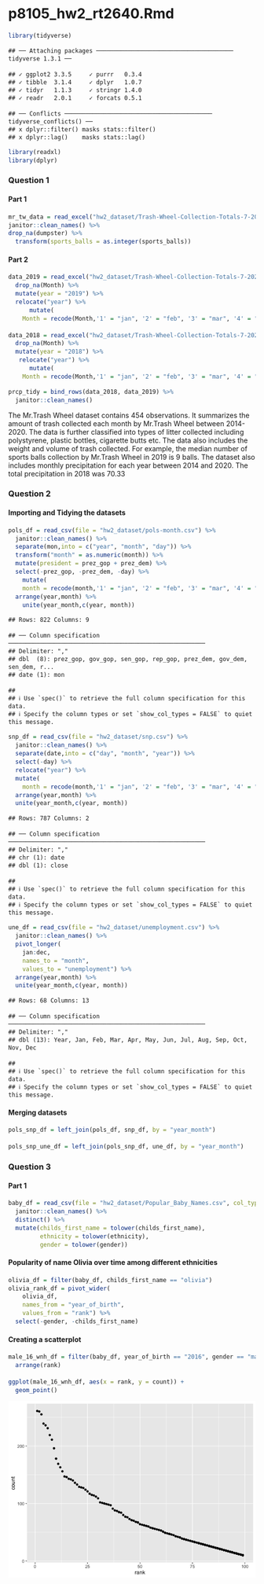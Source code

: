 p8105\_hw2\_rt2640.Rmd
================

``` r
library(tidyverse)
```

    ## ── Attaching packages ─────────────────────────────────────── tidyverse 1.3.1 ──

    ## ✓ ggplot2 3.3.5     ✓ purrr   0.3.4
    ## ✓ tibble  3.1.4     ✓ dplyr   1.0.7
    ## ✓ tidyr   1.1.3     ✓ stringr 1.4.0
    ## ✓ readr   2.0.1     ✓ forcats 0.5.1

    ## ── Conflicts ────────────────────────────────────────── tidyverse_conflicts() ──
    ## x dplyr::filter() masks stats::filter()
    ## x dplyr::lag()    masks stats::lag()

``` r
library(readxl)
library(dplyr)
```

### Question 1

#### Part 1

``` r
mr_tw_data = read_excel("hw2_dataset/Trash-Wheel-Collection-Totals-7-2020-2.xlsx", sheet = "Mr. Trash Wheel", range = "A2:N535") %>%
janitor::clean_names() %>%
drop_na(dumpster) %>%
  transform(sports_balls = as.integer(sports_balls))
```

#### Part 2

``` r
data_2019 = read_excel("hw2_dataset/Trash-Wheel-Collection-Totals-7-2020-2.xlsx", sheet = "2019 Precipitation", skip = 1) %>%
  drop_na(Month) %>%
  mutate(year = "2019") %>%
  relocate("year") %>%
      mutate(
    Month = recode(Month,'1' = "jan", '2' = "feb", '3' = "mar", '4' = "apr", '5' = "may", '6' = "jun",'7' = "jul", '8' = "aug", '9' = "sep", '10' = "oct", '11' = "nov", '12' = "dec"))

data_2018 = read_excel("hw2_dataset/Trash-Wheel-Collection-Totals-7-2020-2.xlsx", sheet = "2018 Precipitation", skip = 1) %>%
  drop_na(Month) %>% 
  mutate(year = "2018") %>%
   relocate("year") %>%
      mutate(
    Month = recode(Month,'1' = "jan", '2' = "feb", '3' = "mar", '4' = "apr", '5' = "may", '6' = "jun",'7' = "jul", '8' = "aug", '9' = "sep", '10' = "oct", '11' = "nov", '12' = "dec"))
```

``` r
prcp_tidy = bind_rows(data_2018, data_2019) %>%
  janitor::clean_names()
```

The Mr.Trash Wheel dataset contains 454 observations. It summarizes the
amount of trash collected each month by Mr.Trash Wheel between
2014-2020. The data is further classified into types of litter collected
including polystyrene, plastic bottles, cigarette butts etc. The data
also includes the weight and volume of trash collected. For example, the
median number of sports balls collection by Mr.Trash Wheel in 2019 is 9
balls. The dataset also includes monthly precipitation for each year
between 2014 and 2020. The total precipitation in 2018 was 70.33

### Question 2

#### Importing and Tidying the datasets

``` r
pols_df = read_csv(file = "hw2_dataset/pols-month.csv") %>%
  janitor::clean_names() %>%
  separate(mon,into = c("year", "month", "day")) %>%
  transform("month" = as.numeric(month)) %>%
  mutate(president = prez_gop + prez_dem) %>%
  select(-prez_gop, -prez_dem, -day) %>%
    mutate(
    month = recode(month,'1' = "jan", '2' = "feb", '3' = "mar", '4' = "apr", '5' = "may", '6' = "jun",'7' = "jul", '8' = "aug", '9' = "sep", '10' = "oct", '11' = "nov", '12' = "dec")) %>%
  arrange(year,month) %>%
    unite(year_month,c(year, month))
```

    ## Rows: 822 Columns: 9

    ## ── Column specification ────────────────────────────────────────────────────────
    ## Delimiter: ","
    ## dbl  (8): prez_gop, gov_gop, sen_gop, rep_gop, prez_dem, gov_dem, sen_dem, r...
    ## date (1): mon

    ## 
    ## ℹ Use `spec()` to retrieve the full column specification for this data.
    ## ℹ Specify the column types or set `show_col_types = FALSE` to quiet this message.

``` r
snp_df = read_csv(file = "hw2_dataset/snp.csv") %>%
  janitor::clean_names() %>%
  separate(date,into = c("day", "month", "year")) %>%
  select(-day) %>%
  relocate("year") %>%
  mutate(
    month = recode(month,'1' = "jan", '2' = "feb", '3' = "mar", '4' = "apr", '5' = "may", '6' = "jun",'7'= "jul", '8' = "aug", '9' = "sep", '10' = "oct", '11' = "nov", '12' = "dec")) %>%
  arrange(year,month) %>%
  unite(year_month,c(year, month))
```

    ## Rows: 787 Columns: 2

    ## ── Column specification ────────────────────────────────────────────────────────
    ## Delimiter: ","
    ## chr (1): date
    ## dbl (1): close

    ## 
    ## ℹ Use `spec()` to retrieve the full column specification for this data.
    ## ℹ Specify the column types or set `show_col_types = FALSE` to quiet this message.

``` r
une_df = read_csv(file = "hw2_dataset/unemployment.csv") %>%
  janitor::clean_names() %>%
  pivot_longer(
    jan:dec,
    names_to = "month",
    values_to = "unemployment") %>%
  arrange(year,month) %>%
  unite(year_month,c(year, month))
```

    ## Rows: 68 Columns: 13

    ## ── Column specification ────────────────────────────────────────────────────────
    ## Delimiter: ","
    ## dbl (13): Year, Jan, Feb, Mar, Apr, May, Jun, Jul, Aug, Sep, Oct, Nov, Dec

    ## 
    ## ℹ Use `spec()` to retrieve the full column specification for this data.
    ## ℹ Specify the column types or set `show_col_types = FALSE` to quiet this message.

#### Merging datasets

``` r
pols_snp_df = left_join(pols_df, snp_df, by = "year_month")

pols_snp_une_df = left_join(pols_snp_df, une_df, by = "year_month")
```

### Question 3

#### Part 1

``` r
baby_df = read_csv(file = "hw2_dataset/Popular_Baby_Names.csv", col_types = "icccii") %>%
  janitor::clean_names() %>%
  distinct() %>%
  mutate(childs_first_name = tolower(childs_first_name),
         ethnicity = tolower(ethnicity),
         gender = tolower(gender))
```

#### Popularity of name Olivia over time among different ethnicities

``` r
olivia_df = filter(baby_df, childs_first_name == "olivia")
olivia_rank_df = pivot_wider(
    olivia_df,
    names_from = "year_of_birth",
    values_from = "rank") %>%
  select(-gender, -childs_first_name)
```

#### Creating a scatterplot

``` r
male_16_wnh_df = filter(baby_df, year_of_birth == "2016", gender == "male", ethnicity == "white non hispanic") %>%
  arrange(rank)

ggplot(male_16_wnh_df, aes(x = rank, y = count)) + 
  geom_point()
```

![](p8105_hw2_rt2640_files/figure-gfm/unnamed-chunk-4-1.png)<!-- -->

